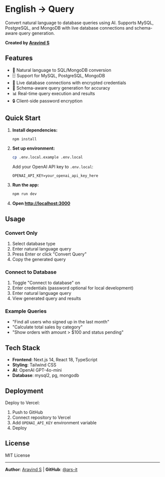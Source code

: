 # English → Query

Convert natural language to database queries using AI. Supports MySQL, PostgreSQL, and MongoDB with live database connections and schema-aware query generation.

**Created by [Aravind S](https://github.com/ars-it)**

## Features

- 🎯 Natural language to SQL/MongoDB conversion
- 🗄️ Support for MySQL, PostgreSQL, MongoDB
- 🔌 Live database connections with encrypted credentials
- 🧠 Schema-aware query generation for accuracy
- 📊 Real-time query execution and results
- 🔒 Client-side password encryption

## Quick Start

1. **Install dependencies:**
   ```bash
   npm install
   ```

2. **Set up environment:**
   ```bash
   cp .env.local.example .env.local
   ```
   Add your OpenAI API key to `.env.local`:
   ```env
   OPENAI_API_KEY=your_openai_api_key_here
   ```

3. **Run the app:**
   ```bash
   npm run dev
   ```

4. **Open [http://localhost:3000](http://localhost:3000)**

## Usage

### Convert Only
1. Select database type
2. Enter natural language query
3. Press Enter or click "Convert Query"
4. Copy the generated query

### Connect to Database
1. Toggle "Connect to database" on
2. Enter credentials (password optional for local development)
3. Enter natural language query
4. View generated query and results

### Example Queries
- "Find all users who signed up in the last month"
- "Calculate total sales by category"
- "Show orders with amount > $100 and status pending"

## Tech Stack

- **Frontend**: Next.js 14, React 18, TypeScript
- **Styling**: Tailwind CSS
- **AI**: OpenAI GPT-4o-mini
- **Database**: mysql2, pg, mongodb

## Deployment

Deploy to Vercel:
1. Push to GitHub
2. Connect repository to Vercel
3. Add `OPENAI_API_KEY` environment variable
4. Deploy

## License

MIT License

---

**Author**: [Aravind S](https://github.com/ars-it) | **GitHub**: [@ars-it](https://github.com/ars-it) 